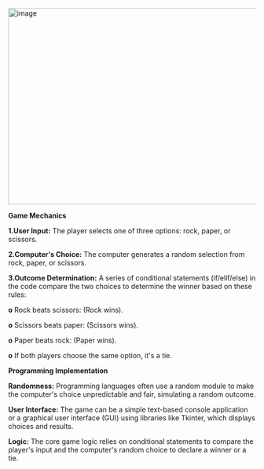 <img width="534" height="400" alt="image" src="https://github.com/user-attachments/assets/d8df11f1-3fe6-459a-89c7-ce2a8602b4bb" />




**Game Mechanics**

**1.User Input:** The player selects one of three options: rock, paper, or scissors. 

**2.Computer's Choice:** The computer generates a random selection from rock, paper, or scissors. 

**3.Outcome Determination:** A series of conditional statements (if/elif/else) in the code compare the two choices to determine the winner based on these rules:

**o** Rock beats scissors: (Rock wins). 

**o** Scissors beats paper: (Scissors wins). 

**o** Paper beats rock: (Paper wins). 

**o** If both players choose the same option, it's a tie. 



**Programming Implementation**

**Randomness:** Programming languages often use a random module to make the computer's choice unpredictable and fair, simulating a random outcome. 

**User Interface:** The game can be a simple text-based console application or a graphical user interface (GUI) using libraries like Tkinter, which displays choices and results. 

**Logic:** The core game logic relies on conditional statements to compare the player's input and the computer's random choice to declare a winner or a tie. 
